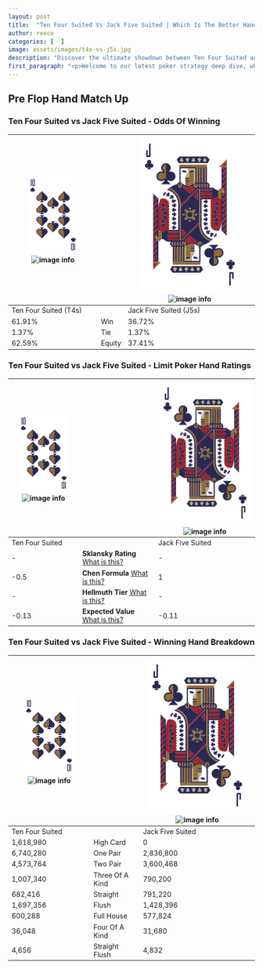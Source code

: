 ```yaml
---
layout: post
title:  "Ten Four Suited Vs Jack Five Suited | Which Is The Better Hand In Poker? A Complete Guide"
author: reece
categories: [  ]
image: assets/images/t4s-vs-j5s.jpg
description: "Discover the ultimate showdown between Ten Four Suited and Jack Five Suited in poker! Uncover the odds, strategies, and scenarios where one hand triumphs over the other. Get ready to up your poker game with this thrilling analysis."
first_paragraph: "<p>Welcome to our latest poker strategy deep dive, where we're pitting two distinct hands against each other in a high-stakes showdown: Ten Four Suited vs Jack Five Suited.</p><p>In the dynamic world of poker, every decision counts, and knowing which hand holds the upper hand is key to your success at the table.</p><p>In this article, we'll dissect these two hands, explore the scenarios where one dominates the other, and equip you with the knowledge to make strategic choices that can tip the odds in your favor.</p><p>Get ready to unravel the intriguing dynamics of these poker hands and elevate your game to new heights.</p>"
---
```




[comment]: # (sp0)

## Pre Flop Hand Match Up

<div class="table hand-ratings" markdown="1"> 



### Ten Four Suited vs Jack Five Suited - Odds Of Winning


    
| ![image info](assets/images/hand1/T.png) ![image info](assets/images/hand1/4s.png) |  | ![image info](assets/images/hand2/J.png) ![image info](assets/images/hand2/5s.png) |
| -------- | -------- | -------- |
| Ten Four Suited (T4s) |  | Jack Five Suited (J5s) |
| 61.91% | Win | 36.72% |
| 1.37% | Tie | 1.37% |
| 62.59% | Equity | 37.41% |




[comment]: # (sp1)



### Ten Four Suited vs Jack Five Suited - Limit Poker Hand Ratings


    
| ![image info](assets/images/hand1/T.png) ![image info](assets/images/hand1/4s.png) |  | ![image info](assets/images/hand2/J.png) ![image info](assets/images/hand2/5s.png) |
| -------- | -------- | -------- |
| Ten Four Suited |  | Jack Five Suited |
| - | **Sklansky Rating** [What is this?](/sklansky-rating-explained) | - |
| -0.5 | **Chen Formula** [What is this?](/chen-formula-explained) | 1 |
| - | **Hellmuth Tier** [What is this?](/Hellmuth-tier-explained) | - |
| -0.13 | **Expected Value** [What is this?](/expected-value-explained) | -0.11 |




[comment]: # (sp2)



### Ten Four Suited vs Jack Five Suited - Winning Hand Breakdown


    
| ![image info](assets/images/hand1/T.png) ![image info](assets/images/hand1/4s.png) |  | ![image info](assets/images/hand2/J.png) ![image info](assets/images/hand2/5s.png) |
| -------- | -------- | -------- |
| Ten Four Suited |  | Jack Five Suited |
| 1,618,980 | High Card | 0 |
| 6,740,280 | One Pair | 2,836,800 |
| 4,573,764 | Two Pair | 3,600,468 |
| 1,007,340 | Three Of A Kind | 790,200 |
| 682,416 | Straight | 791,220 |
| 1,697,356 | Flush | 1,428,396 |
| 600,288 | Full House | 577,824 |
| 36,048 | Four Of A Kind | 31,680 |
| 4,656 | Straight Flush | 4,832 |




[comment]: # (sp3)



</div>

[comment]: # (sp4)



[comment]: # (sp5)

